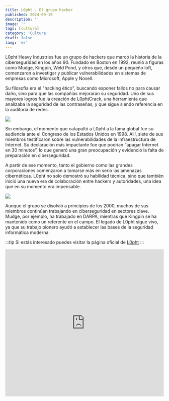 ```yaml
---
title: L0pht - El grupo hacker
published: 2024-09-19
description: ''
image: ''
tags: [cultura]
category: 'Cultura'
draft: false 
lang: 'es'
---
```


L0pht Heavy Industries fue un grupo de hackers que marcó la historia de la ciberseguridad en los años 90. Fundado en Boston en 1992, reunió a figuras como Mudge, Kingpin, Weld Pond, y otros que, desde un pequeño loft, comenzaron a investigar y publicar vulnerabilidades en sistemas de empresas como Microsoft, Apple y Novell.

Su filosofía era el "hacking ético", buscando exponer fallos no para causar daño, sino para que las compañías mejoraran su seguridad. Uno de sus mayores logros fue la creación de L0phtCrack, una herramienta que analizaba la seguridad de las contraseñas, y que sigue siendo referencia en la auditoría de redes.

![](https://l0pht.com/images/l0pht_logo.png)

Sin embargo, el momento que catapultó a L0pht a la fama global fue su audiencia ante el Congreso de los Estados Unidos en 1998. Allí, siete de sus miembros testificaron sobre las vulnerabilidades de la infraestructura de Internet. Su declaración más impactante fue que podrían “apagar Internet en 30 minutos”, lo que generó una gran preocupación y evidenció la falta de preparación en ciberseguridad.

A partir de ese momento, tanto el gobierno como las grandes corporaciones comenzaron a tomarse más en serio las amenazas cibernéticas. L0pht no solo demostró su habilidad técnica, sino que también inició una nueva era de colaboración entre hackers y autoridades, una idea que en su momento era impensable.

![](https://l0pht.com/images/L0phtSupper.jpeg)


Aunque el grupo se disolvió a principios de los 2000, muchos de sus miembros continúan trabajando en ciberseguridad en sectores clave. Mudge, por ejemplo, ha trabajado en DARPA, mientras que Kingpin se ha mantenido como un referente en el campo. El legado de L0pht sigue vivo, ya que su trabajo pionero ayudó a establecer las bases de la seguridad informática moderna.


:::tip
Si estás interesado puedes visitar la página oficial de [L0pht](https://l0pht.com/)
:::


<iframe width="100%" height="468" src="https://www.youtube.com/embed/VVJldn_MmMY" title="Hackers Testifying at the United States Senate, May 19, 1998 (L0pht Heavy Industries)" frameborder="0" allowfullscreen></iframe>

